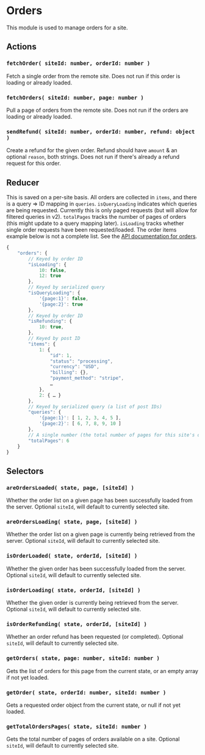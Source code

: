 Orders
======

This module is used to manage orders for a site.

## Actions

### `fetchOrder( siteId: number, orderId: number )`

Fetch a single order from the remote site. Does not run if this order is loading or already loaded.

### `fetchOrders( siteId: number, page: number )`

Pull a page of orders from the remote site. Does not run if the orders are loading or already loaded.

### `sendRefund( siteId: number, orderId: number, refund: object )`

Create a refund for the given order. Refund should have `amount` & an optional `reason`, both strings. Does not run if there's already a refund request for this order.

## Reducer

This is saved on a per-site basis. All orders are collected in `items`, and there is a query => ID mapping in `queries`. `isQueryLoading` indicates which queries are being requested. Currently this is only paged requests (but will allow for filtered queries in v2). `totalPages` tracks the number of pages of orders (this might update to a query mapping later). `isLoading` tracks whether single order requests have been requested/loaded. The order items example below is not a complete list. See the [API documentation for orders](http://woocommerce.github.io/woocommerce-rest-api-docs/#order-properties).

```js
{
	"orders": {
		// Keyed by order ID
		"isLoading": {
			10: false,
			12: true
		},
		// Keyed by serialized query
		"isQueryLoading": {
			'{page:1}': false,
			'{page:2}': true
		},
		// Keyed by order ID
		"isRefunding": {
			10: true,
		},
		// Keyed by post ID
		"items": {
			1: {
				"id": 1,
				"status": "processing",
				"currency": "USD",
				"billing": {},
				"payment_method": "stripe",
				…
			},
			2: { … } 
		},
		// Keyed by serialized query (a list of post IDs)
		"queries": {
			'{page:1}': [ 1, 2, 3, 4, 5 ],
			'{page:2}': [ 6, 7, 8, 9, 10 ]
		},
		// A single number (the total number of pages for this site's orders)
		"totalPages": 6
	}
}
```

## Selectors

### `areOrdersLoaded( state, page, [siteId] )`

Whether the order list on a given page has been successfully loaded from the server. Optional `siteId`, will default to currently selected site.

### `areOrdersLoading( state, page, [siteId] )`

Whether the order list on a given page is currently being retrieved from the server. Optional `siteId`, will default to currently selected site.

### `isOrderLoaded( state, orderId, [siteId] )`

Whether the given order has been successfully loaded from the server. Optional `siteId`, will default to currently selected site.

### `isOrderLoading( state, orderId, [siteId] )`

Whether the given order is currently being retrieved from the server. Optional `siteId`, will default to currently selected site.

### `isOrderRefunding( state, orderId, [siteId] )`

Whether an order refund has been requested (or completed). Optional `siteId`, will default to currently selected site.

### `getOrders( state, page: number, siteId: number )`

Gets the list of orders for this page from the current state, or an empty array if not yet loaded.

### `getOrder( state, orderId: number, siteId: number )`

Gets a requested order object from the current state, or null if not yet loaded.

### `getTotalOrdersPages( state, siteId: number )`

Gets the total number of pages of orders available on a site. Optional `siteId`, will default to currently selected site.
